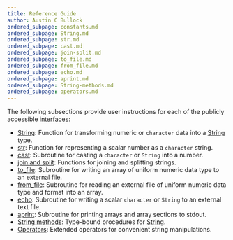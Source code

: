 ```yaml
---
title: Reference Guide
author: Austin C Bullock
ordered_subpage: constants.md
ordered_subpage: String.md
ordered_subpage: str.md
ordered_subpage: cast.md
ordered_subpage: join-split.md
ordered_subpage: to_file.md
ordered_subpage: from_file.md
ordered_subpage: echo.md
ordered_subpage: aprint.md
ordered_subpage: String-methods.md
ordered_subpage: operators.md
---
```


The following subsections provide user instructions for each of the publicly accessible [interfaces](../../lists/procedures.html):

* [String](string.html): Function for transforming numeric or `character` data into a [String](../../type/string.html) type.
* [str](str.html): Function for representing a scalar number as a `character` string.
* [cast](cast.html): Subroutine for casting a `character` or `String` into a number.
* [join and split](join-split.html): Functions for joining and splitting strings.
* [to_file](to_file.html): Subroutine for writing an array of uniform numeric data type to an external file.
* [from_file](from_file.html): Subroutine for reading an external file of uniform numeric data type and format into an array.
* [echo](echo.html): Subroutine for writing a scalar `character` or `String` to an external text file.
* [aprint](aprint.html): Subroutine for printing arrays and array sections to stdout.
* [String methods](string-methods.html): Type-bound procedures for [String](../../type/string.html).
* [Operators](operators.html): Extended operators for convenient string manipulations.
